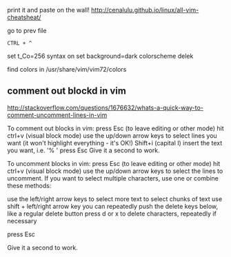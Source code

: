 print it and paste on the wall!
http://cenalulu.github.io/linux/all-vim-cheatsheat/

go to prev file

```
CTRL + ^
```

set t_Co=256
syntax on
set background=dark
colorscheme delek

find colors in /usr/share/vim/vim72/colors

## comment out blockd in vim

http://stackoverflow.com/questions/1676632/whats-a-quick-way-to-comment-uncomment-lines-in-vim

To comment out blocks in vim:
press Esc (to leave editing or other mode)
hit ctrl+v (visual block mode)
use the up/down arrow keys to select lines you want (it won't highlight everything - it's OK!)
Shift+i (capital I)
insert the text you want, i.e. '% '
press Esc
Give it a second to work.

To uncomment blocks in vim:
press Esc (to leave editing or other mode)
hit ctrl+v (visual block mode)
use the up/down arrow keys to select the lines to uncomment.
If you want to select multiple characters, use one or combine these methods:

use the left/right arrow keys to select more text
to select chunks of text use shift + left/right arrow key
you can repeatedly push the delete keys below, like a regular delete button
press d or x to delete characters, repeatedly if necessary

press Esc

Give it a second to work.
